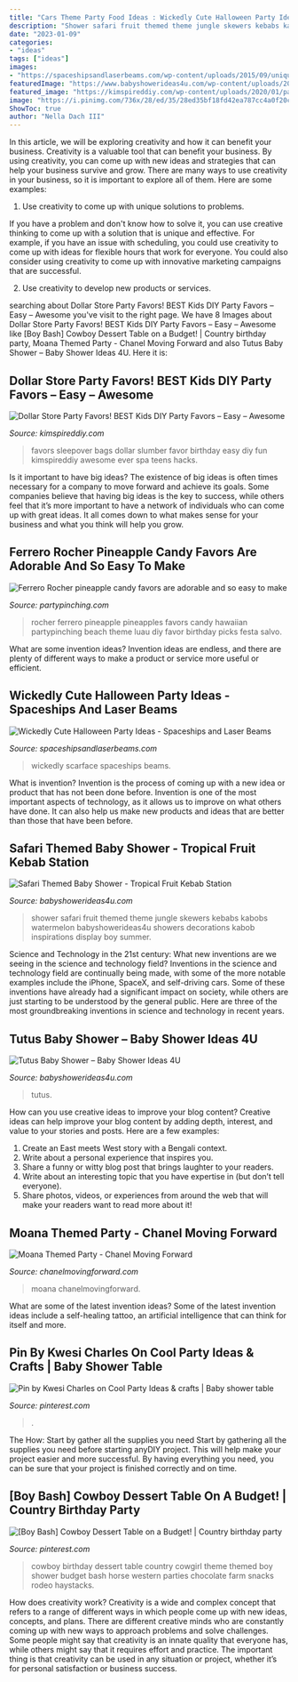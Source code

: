 ```yaml
---
title: "Cars Theme Party Food Ideas : Wickedly Cute Halloween Party Ideas"
description: "Shower safari fruit themed theme jungle skewers kebabs kabobs watermelon babyshowerideas4u showers decorations kabob inspirations display boy summer"
date: "2023-01-09"
categories:
- "ideas"
tags: ["ideas"]
images:
- "https://spaceshipsandlaserbeams.com/wp-content/uploads/2015/09/unique-halloween-party-ideas-4059.jpg"
featuredImage: "https://www.babyshowerideas4u.com/wp-content/uploads/2014/09/tutu-theme-food-pink.jpg"
featured_image: "https://kimspireddiy.com/wp-content/uploads/2020/01/party-favors-dollar-store-eyelashes-1-1.jpg"
image: "https://i.pinimg.com/736x/28/ed/35/28ed35bf18fd42ea787cc4a0f20cf4de.jpg"
ShowToc: true
author: "Nella Dach III"
---
```



In this article, we will be exploring creativity and how it can benefit your business.
Creativity is a valuable tool that can benefit your business. By using creativity, you can come up with new ideas and strategies that can help your business survive and grow. There are many ways to use creativity in your business, so it is important to explore all of them. Here are some examples:
1. Use creativity to come up with unique solutions to problems.

If you have a problem and don't know how to solve it, you can use creative thinking to come up with a solution that is unique and effective. For example, if you have an issue with scheduling, you could use creativity to come up with ideas for flexible hours that work for everyone. You could also consider using creativity to come up with innovative marketing campaigns that are successful.

2. Use creativity to develop new products or services.

	

		
searching about Dollar Store Party Favors! BEST Kids DIY Party Favors – Easy – Awesome you've visit to the right page. We have 8 Images about Dollar Store Party Favors! BEST Kids DIY Party Favors – Easy – Awesome like [Boy Bash] Cowboy Dessert Table on a Budget! | Country birthday party, Moana Themed Party - Chanel Moving Forward and also Tutus Baby Shower – Baby Shower Ideas 4U. Here it is:
		
    
## Dollar Store Party Favors! BEST Kids DIY Party Favors – Easy – Awesome

<img loading=lazy src="https://kimspireddiy.com/wp-content/uploads/2020/01/party-favors-dollar-store-eyelashes-1-1.jpg" onerror="this.onerror=null;this.src='https://tse2.mm.bing.net/th?id=OIP.he3NaUmKcLQG_HaUE9TgzwHaJ4&amp;pid=15.1';" alt="Dollar Store Party Favors! BEST Kids DIY Party Favors – Easy – Awesome">

_Source: kimspireddiy.com_

>favors sleepover bags dollar slumber favor birthday easy diy fun kimspireddiy awesome ever spa teens hacks. 

	

Is it important to have big ideas?
The existence of big ideas is often times necessary for a company to move forward and achieve its goals. Some companies believe that having big ideas is the key to success, while others feel that it’s more important to have a network of individuals who can come up with great ideas. It all comes down to what makes sense for your business and what you think will help you grow.

    
## Ferrero Rocher Pineapple Candy Favors Are Adorable And So Easy To Make

<img loading=lazy src="https://partypinching.com/wp-content/uploads/2018/04/DSCF7623-2W.jpg" onerror="this.onerror=null;this.src='https://tse4.mm.bing.net/th?id=OIP.JqpygUTR2OLdRGx5iq1pVwHaJ4&amp;pid=15.1';" alt="Ferrero Rocher pineapple candy favors are adorable and so easy to make">

_Source: partypinching.com_

>rocher ferrero pineapple pineapples favors candy hawaiian partypinching beach theme luau diy favor birthday picks festa salvo. 

	

What are some invention ideas?
Invention ideas are endless, and there are plenty of different ways to make a product or service more useful or efficient.

    
## Wickedly Cute Halloween Party Ideas - Spaceships And Laser Beams

<img loading=lazy src="https://spaceshipsandlaserbeams.com/wp-content/uploads/2015/09/unique-halloween-party-ideas-4059.jpg" onerror="this.onerror=null;this.src='https://tse2.mm.bing.net/th?id=OIP.VaaeMdHPG_P5v3CyVcEg_gHaLZ&amp;pid=15.1';" alt="Wickedly Cute Halloween Party Ideas - Spaceships and Laser Beams">

_Source: spaceshipsandlaserbeams.com_

>wickedly scarface spaceships beams. 

	

What is invention?
Invention is the process of coming up with a new idea or product that has not been done before. Invention is one of the most important aspects of technology, as it allows us to improve on what others have done. It can also help us make new products and ideas that are better than those that have been before.

    
## Safari Themed Baby Shower - Tropical Fruit Kebab Station

<img loading=lazy src="https://babyshowerideas4u.com/wp-content/uploads/2014/05/safari-baby-shower-ideas-food-ideas-fruit-kebabs.jpg" onerror="this.onerror=null;this.src='https://tse3.mm.bing.net/th?id=OIP.Bbew9QhRBBtuWRka4XXfUwHaLJ&amp;pid=15.1';" alt="Safari Themed Baby Shower - Tropical Fruit Kebab Station">

_Source: babyshowerideas4u.com_

>shower safari fruit themed theme jungle skewers kebabs kabobs watermelon babyshowerideas4u showers decorations kabob inspirations display boy summer. 

	

Science and Technology in the 21st century: What new inventions are we seeing in the science and technology field?
Inventions in the science and technology field are continually being made, with some of the more notable examples include the iPhone, SpaceX, and self-driving cars. Some of these inventions have already had a significant impact on society, while others are just starting to be understood by the general public. Here are three of the most groundbreaking inventions in science and technology in recent years.

    
## Tutus Baby Shower – Baby Shower Ideas 4U

<img loading=lazy src="https://www.babyshowerideas4u.com/wp-content/uploads/2014/09/tutu-theme-food-pink.jpg" onerror="this.onerror=null;this.src='https://tse1.mm.bing.net/th?id=OIP.-6CRHNsDDV_E1fWZuhK7lgHaLH&amp;pid=15.1';" alt="Tutus Baby Shower – Baby Shower Ideas 4U">

_Source: babyshowerideas4u.com_

>tutus. 

	

How can you use creative ideas to improve your blog content?
Creative ideas can help improve your blog content by adding depth, interest, and value to your stories and posts. Here are a few examples:
1. Create an East meets West story with a Bengali context.
2. Write about a personal experience that inspires you.
3. Share a funny or witty blog post that brings laughter to your readers.
4. Write about an interesting topic that you have expertise in (but don’t tell everyone).  
5. Share photos, videos, or experiences from around the web that will make your readers want to read more about it!

    
## Moana Themed Party - Chanel Moving Forward

<img loading=lazy src="https://chanelmovingforward.com/wp-content/uploads/2017/05/wsi-imageoptim-moana-punch.jpg" onerror="this.onerror=null;this.src='https://tse4.mm.bing.net/th?id=OIP.c5P2UzIsIUlQCOIQ45LwxQHaLL&amp;pid=15.1';" alt="Moana Themed Party - Chanel Moving Forward">

_Source: chanelmovingforward.com_

>moana chanelmovingforward. 

	

What are some of the latest invention ideas?
Some of the latest invention ideas include a self-healing tattoo, an artificial intelligence that can think for itself and more.

    
## Pin By Kwesi Charles On Cool Party Ideas &amp; Crafts | Baby Shower Table

<img loading=lazy src="https://i.pinimg.com/736x/28/ed/35/28ed35bf18fd42ea787cc4a0f20cf4de.jpg" onerror="this.onerror=null;this.src='https://tse4.mm.bing.net/th?id=OIP.w9tK5C5VkTShUslK30ViwQHaHa&amp;pid=15.1';" alt="Pin by Kwesi Charles on Cool Party Ideas &amp; crafts | Baby shower table">

_Source: pinterest.com_

>. 

	

The How: Start by gather all the supplies you need
Start by gathering all the supplies you need before starting anyDIY project. This will help make your project easier and more successful. By having everything you need, you can be sure that your project is finished correctly and on time.

    
## [Boy Bash] Cowboy Dessert Table On A Budget! | Country Birthday Party

<img loading=lazy src="https://i.pinimg.com/736x/99/70/95/99709528bf16c454c107ce9ab1f702d3.jpg" onerror="this.onerror=null;this.src='https://tse1.mm.bing.net/th?id=OIP.bDdHxYvp3KgudVBh-DhAmAHaLH&amp;pid=15.1';" alt="[Boy Bash] Cowboy Dessert Table on a Budget! | Country birthday party">

_Source: pinterest.com_

>cowboy birthday dessert table country cowgirl theme themed boy shower budget bash horse western parties chocolate farm snacks rodeo haystacks. 

	

How does creativity work?
Creativity is a wide and complex concept that refers to a range of different ways in which people come up with new ideas, concepts, and plans. There are different creative minds who are constantly coming up with new ways to approach problems and solve challenges. Some people might say that creativity is an innate quality that everyone has, while others might say that it requires effort and practice. The important thing is that creativity can be used in any situation or project, whether it’s for personal satisfaction or business success.

